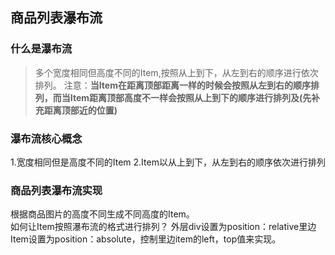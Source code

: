## 商品列表瀑布流
### 什么是瀑布流
>多个宽度相同但高度不同的Item,按照从上到下，从左到右的顺序进行依次排列。
注意：**当Item在距离顶部距离一样的时候会按照从左到右的顺序排列，而当Item距离顶部高度不一样会按照从上到下的顺序进行排列及(先补充距离顶部近的位置)**  
### 瀑布流核心概念
1.宽度相同但是高度不同的Item
2.Item以从上到下，从左到右的顺序依次进行排列
### 商品列表瀑布流实现
根据商品图片的高度不同生成不同高度的Item。  
如何让Item按照瀑布流的格式进行排列？
外层div设置为position：relative里边Item设置为position：absolute，控制里边item的left，top值来实现。

